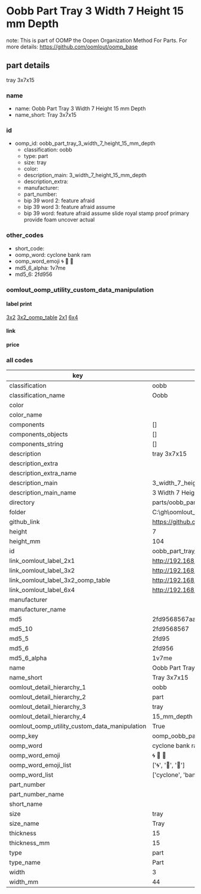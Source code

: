 # Oobb Part Tray 3 Width 7 Height 15 mm Depth  

note: This is part of OOMP the Oopen Organization Method For Parts. For more details: https://github.com/oomlout/oomp_base

##  part details
  



tray 3x7x15



### name
* name: Oobb Part Tray 3 Width 7 Height 15 mm Depth
* name_short: Tray 3x7x15 
### id
* oomp_id: oobb_part_tray_3_width_7_height_15_mm_depth
  * classification: oobb
  * type: part
  * size: tray
  * color: 
  * description_main: 3_width_7_height_15_mm_depth
  * description_extra: 
  * manufacturer: 
  * part_number: 
  * bip 39 word 2: feature afraid
  * bip 39 word 3: feature afraid assume
  * bip 39 word: feature afraid assume slide royal stamp proof primary provide foam uncover actual

### other_codes
* short_code: 
* oomp_word: cyclone bank ram
* oomp_word_emoji :cyclone: :bank: :ram:
* md5_6_alpha: 1v7me
* md5_6: 2fd956






### oomlout_oomp_utility_custom_data_manipulation
#### label print
[3x2](http://192.168.1.245:1112/?label=oomp%201v7me)
[3x2_oomp_table](http://192.168.1.108:1112/?label=oomp%201v7me)
[2x1](http://192.168.1.242:1112/?label=oomp%201v7me)
[6x4](http://192.168.1.55:1112/?label=oomp%201v7me)    

#### link

                              

#### price







### all codes 
| key | value |  
| --- | --- |  
| classification | oobb |  
| classification_name | Oobb |  
| color |  |  
| color_name |  |  
| components | [] |  
| components_objects | [] |  
| components_string | [] |  
| description | tray 3x7x15 |  
| description_extra |  |  
| description_extra_name |  |  
| description_main | 3_width_7_height_15_mm_depth |  
| description_main_name | 3 Width 7 Height 15 mm Depth |  
| directory | parts/oobb_part_tray_3_width_7_height_15_mm_depth |  
| folder | C:\gh\oomlout_oobb_version_4_generated_parts\parts\oobb_part_tray_3_width_7_height_15_mm_depth |  
| github_link | https://github.com/oomlout/oomlout_oomp_part_src/tree/main/parts/oobb_part_tray_3_width_7_height_15_mm_depth |  
| height | 7 |  
| height_mm | 104 |  
| id | oobb_part_tray_3_width_7_height_15_mm_depth |  
| link_oomlout_label_2x1 | http://192.168.1.242:1112/?label=oomp%201v7me |  
| link_oomlout_label_3x2 | http://192.168.1.245:1112/?label=oomp%201v7me |  
| link_oomlout_label_3x2_oomp_table | http://192.168.1.108:1112/?label=oomp%201v7me |  
| link_oomlout_label_6x4 | http://192.168.1.55:1112/?label=oomp%201v7me |  
| manufacturer |  |  
| manufacturer_name |  |  
| md5 | 2fd9568567aab58b51de5cb81bc122a1 |  
| md5_10 | 2fd9568567 |  
| md5_5 | 2fd95 |  
| md5_6 | 2fd956 |  
| md5_6_alpha | 1v7me |  
| name | Oobb Part Tray 3 Width 7 Height 15 mm Depth |  
| name_short | Tray 3x7x15  |  
| oomlout_detail_hierarchy_1 | oobb |  
| oomlout_detail_hierarchy_2 | part |  
| oomlout_detail_hierarchy_3 | tray |  
| oomlout_detail_hierarchy_4 | 15_mm_depth |  
| oomlout_oomp_utility_custom_data_manipulation | True |  
| oomp_key | oomp_oobb_part_tray_3_width_7_height_15_mm_depth |  
| oomp_word | cyclone bank ram |  
| oomp_word_emoji | :cyclone: :bank: :ram: |  
| oomp_word_emoji_list | [':cyclone:', ':bank:', ':ram:'] |  
| oomp_word_list | ['cyclone', 'bank', 'ram'] |  
| part_number |  |  
| part_number_name |  |  
| short_name |  |  
| size | tray |  
| size_name | Tray |  
| thickness | 15 |  
| thickness_mm | 15 |  
| type | part |  
| type_name | Part |  
| width | 3 |  
| width_mm | 44 |  
